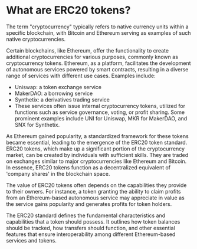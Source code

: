 # What are ERC20 tokens?

The term "cryptocurrency" typically refers to native currency units within a specific blockchain, with Bitcoin and Ethereum serving as examples of such native cryptocurrencies.

Certain blockchains, like Ethereum, offer the functionality to create additional cryptocurrencies for various purposes, commonly known as cryptocurrency tokens. Ethereum, as a platform, facilitates the development of autonomous services powered by smart contracts, resulting in a diverse range of services with different use cases. Examples include:

- Uniswap: a token exchange service
- MakerDAO: a borrowing service
- Synthetix: a derivatives trading service
- These services often issue internal cryptocurrency tokens, utilized for functions such as service governance, voting, or profit sharing. Some prominent examples include UNI for Uniswap, MKR for MakerDAO, and SNX for Synthetix.

As Ethereum gained popularity, a standardized framework for these tokens became essential, leading to the emergence of the ERC20 token standard. ERC20 tokens, which make up a significant portion of the cryptocurrency market, can be created by individuals with sufficient skills. They are traded on exchanges similar to major cryptocurrencies like Ethereum and Bitcoin. In essence, ERC20 tokens function as a decentralized equivalent of 'company shares' in the blockchain space.

The value of ERC20 tokens often depends on the capabilities they provide to their owners. For instance, a token granting the ability to claim profits from an Ethereum-based autonomous service may appreciate in value as the service gains popularity and generates profits for token holders.

The ERC20 standard defines the fundamental characteristics and capabilities that a token should possess. It outlines how token balances should be tracked, how transfers should function, and other essential features that ensure interoperability among different Ethereum-based services and tokens.

